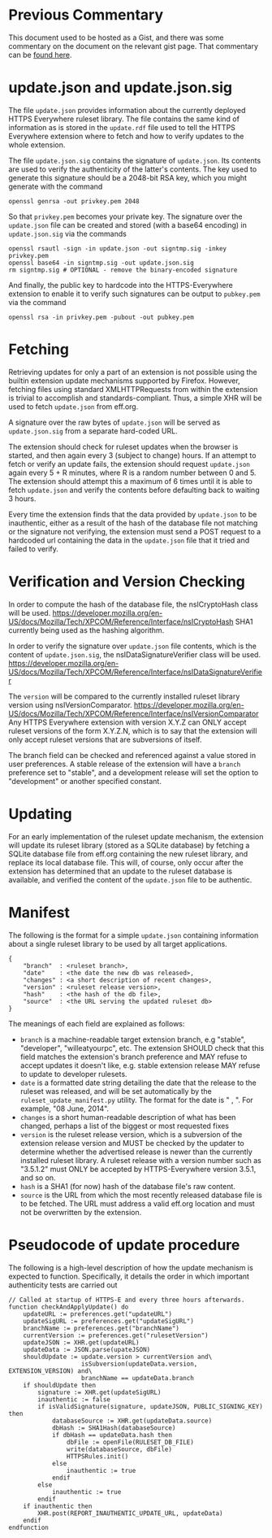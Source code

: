 Previous Commentary
===================

This document used to be hosted as a Gist, and there was some commentary on the document
on the relevant gist page.  That commentary can be [found here](https://gist.github.com/redwire/2e1d8377ea58e43edb40).

update.json and update.json.sig
===============================

The file `update.json` provides information about the currently deployed HTTPS Everywhere
ruleset library.  The file contains the same kind of information as is stored in the
`update.rdf` file used to tell the HTTPS Everywhere extension where to fetch and how to
verify updates to the whole extension.

The file `update.json.sig` contains the signature of `update.json`.  Its contents are used
to verify the authenticity of the latter's contents.
The key used to generate this signature should be a 2048-bit RSA key, which you might
generate with the command

    openssl genrsa -out privkey.pem 2048
    
So that `privkey.pem` becomes your private key. The signature over the `update.json`
file can be created and stored (with a base64 encoding) in `update.json.sig` via the commands

    openssl rsautl -sign -in update.json -out signtmp.sig -inkey privkey.pem
    openssl base64 -in signtmp.sig -out update.json.sig
    rm signtmp.sig # OPTIONAL - remove the binary-encoded signature
    
And finally, the public key to hardcode into the HTTPS-Everywhere extension to enable it
to verify such signatures can be output to `pubkey.pem` via the command

    openssl rsa -in privkey.pem -pubout -out pubkey.pem

Fetching
========

Retrieving updates for only a part of an extension is not possible using the builtin
extension update mechanisms supported by Firefox.  However, fetching files using standard
XMLHTTPRequests from within the extension is trivial to accomplish and standards-compliant.
Thus, a simple XHR will be used to fetch `update.json` from eff.org.

A signature over the raw bytes of `update.json` will be served as `update.json.sig` from a
separate hard-coded URL.

The extension should check for ruleset updates when the browser is started, and then again
every 3 (subject to change) hours.  If an attempt to fetch or verify an update fails, the
extension should request `update.json` again every 5 + R minutes, where R is a random number
between 0 and 5.  The extension should attempt this a maximum of 6 times until it is
able to fetch `update.json` and verify the contents before defaulting back to waiting 3 hours.

Every time the extension finds that the data provided by `update.json` to be inauthentic,
either as a result of the hash of the database file not matching or the signature not verifying,
the extension must send a POST request to a hardcoded url containing the data in the `update.json`
file that it tried and failed to verify.

Verification and Version Checking
=================================

In order to compute the hash of the database file, the nsICryptoHash class will be used.
https://developer.mozilla.org/en-US/docs/Mozilla/Tech/XPCOM/Reference/Interface/nsICryptoHash
SHA1 currently being used as the hashing algorithm.

In order to verify the signature over `update.json` file contents, which is the content of `update.json.sig`,
the nsIDataSignatureVerifier class will be used.
https://developer.mozilla.org/en-US/docs/Mozilla/Tech/XPCOM/Reference/Interface/nsIDataSignatureVerifier

The `version` will be compared to the currently installed ruleset library version using nsIVersionComparator.
https://developer.mozilla.org/en-US/docs/Mozilla/Tech/XPCOM/Reference/Interface/nsIVersionComparator
Any HTTPS Everywhere extension with version X.Y.Z can ONLY accept ruleset versions of the form X.Y.Z.N, which
is to say that the extension will only accept ruleset versions that are subversions of itself.

The branch field can be checked and referenced against a value stored in user preferences.
A stable release of the extension will have a `branch` preference set to "stable",
and a development release will set the option to "development" or another specified constant.

Updating
========

For an early implementation of the ruleset update mechanism, the extension will update its
ruleset library (stored as a SQLite database) by fetching a SQLite database file from eff.org
containing the new ruleset library, and replace its local database file.  This will, of course,
only occur after the extension has determined that an update to the ruleset database is
available, and verified the content of the `update.json` file to be authentic.

Manifest
========

The following is the format for a simple `update.json` containing information about a single
ruleset library to be used by all target applications.

    {
        "branch"  : <ruleset branch>,
        "date"    : <the date the new db was released>,
        "changes" : <a short description of recent changes>,
        "version" : <ruleset release version>,
        "hash"    : <the hash of the db file>,
        "source"  : <the URL serving the updated ruleset db>
    }

The meanings of each field are explained as follows:

* `branch` is a machine-readable target extension branch, e.g "stable", "developer", "willeatyourpc", etc. The extension SHOULD check that this field matches the extension's branch preference and MAY refuse to accept updates it doesn't like, e.g. stable extension release MAY refuse to update to  developer rulesets.
* `date` is a formatted date string detailing the date that the release to the ruleset was released, and will be set automatically by the `ruleset_update_manifest.py` utility. The format for the date is "<day num> <month>, <year>". For example, "08 June, 2014".
* `changes` is a short human-readable description of what has been changed, perhaps a list of the biggest or most requested fixes
* `version` is the ruleset release version, which is a subversion of the extension release version and MUST be checked by the updater to determine whether the advertised release is newer than the currently installed ruleset library. A ruleset release with a version number such as "3.5.1.2" must ONLY be accepted by HTTPS-Everywhere version 3.5.1, and so on.
* `hash` is a SHA1 (for now) hash of the database file's raw content.
* `source` is the URL from which the most recently released database file is to be fetched. The URL must address a valid eff.org location and must not be overwritten by the extension.

Pseudocode of update procedure
==============================

The following is a high-level description of how the update mechanism is expected to function.  Specifically, it details the order in which important authenticity tests are carried out 

    // Called at startup of HTTPS-E and every three hours afterwards.
    function checkAndApplyUpdate() do
        updateURL := preferences.get("updateURL")
        updateSigURL := preferences.get("updateSigURL")
        branchName := preferences.get("branchName")
        currentVersion := preferences.get("rulesetVersion")
        updateJSON := XHR.get(updateURL)
        updateData := JSON.parse(upateJSON)
        shouldUpdate := update.version > currentVersion and\
                        isSubversion(updateData.version, EXTENSION_VERSION) and\
                        branchName == updateData.branch
        if shouldUpdate then
            signature := XHR.get(updateSigURL)
            inauthentic := false
            if isValidSignature(signature, updateJSON, PUBLIC_SIGNING_KEY) then
                databaseSource := XHR.get(updateData.source)
                dbHash := SHA1Hash(databaseSource)
                if dbHash == updateData.hash then
                    dbFile := openFile(RULESET_DB_FILE)
                    write(databaseSource, dbFile)
                    HTTPSRules.init()
                else
                    inauthentic := true
                endif
            else
                inauthentic := true
            endif
        if inauthentic then
            XHR.post(REPORT_INAUTHENTIC_UPDATE_URL, updateData)
        endif
    endfunction

